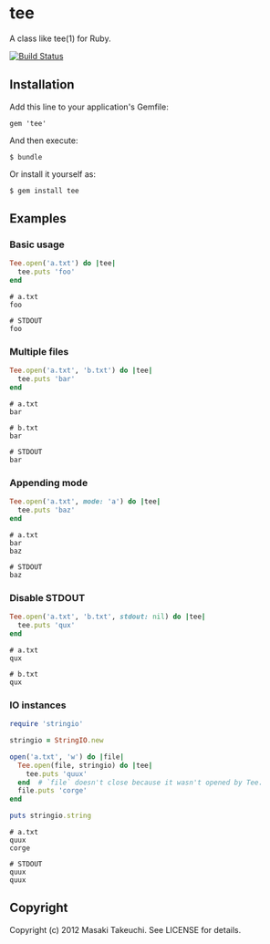 tee
===

A class like tee(1) for Ruby.

[![Build Status](https://secure.travis-ci.org/m4i/tee.png)](http://travis-ci.org/m4i/tee)


Installation
------------

Add this line to your application's Gemfile:

    gem 'tee'

And then execute:

    $ bundle

Or install it yourself as:

    $ gem install tee


Examples
--------

### Basic usage

```ruby
Tee.open('a.txt') do |tee|
  tee.puts 'foo'
end
```

```
# a.txt
foo

# STDOUT
foo
```

### Multiple files

```ruby
Tee.open('a.txt', 'b.txt') do |tee|
  tee.puts 'bar'
end
```

```
# a.txt
bar

# b.txt
bar

# STDOUT
bar
```

### Appending mode

```ruby
Tee.open('a.txt', mode: 'a') do |tee|
  tee.puts 'baz'
end
```

```
# a.txt
bar
baz

# STDOUT
baz
```

### Disable STDOUT

```ruby
Tee.open('a.txt', 'b.txt', stdout: nil) do |tee|
  tee.puts 'qux'
end
```

```
# a.txt
qux

# b.txt
qux
```

### IO instances

```ruby
require 'stringio'

stringio = StringIO.new

open('a.txt', 'w') do |file|
  Tee.open(file, stringio) do |tee|
    tee.puts 'quux'
  end  # `file` doesn't close because it wasn't opened by Tee.
  file.puts 'corge'
end

puts stringio.string
```

```
# a.txt
quux
corge

# STDOUT
quux
quux
```


Copyright
---------

Copyright (c) 2012 Masaki Takeuchi. See LICENSE for details.
